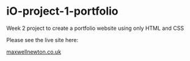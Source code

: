# iO-project-1-portfolio
Week 2 project to create a portfolio website using only HTML and CSS

Please see the live site here:


[maxwellnewton.co.uk](https://www.maxwellnewton.co.uk)
